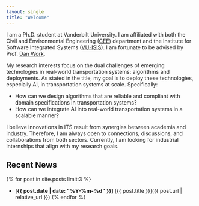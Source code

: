 ```yaml
---
layout: single
title: "Welcome"
---
```


I am a Ph.D. student at Vanderbilt University. I am affiliated with both the Civil and Environmental Engineering ([CEE](https://engineering.vanderbilt.edu/departments/civil-environmental-engineering/)) department and the Institute for Software Integrated Systems ([VU-ISIS](https://www.isis.vanderbilt.edu/)). I am fortunate to be advised by Prof. [Dan Work](https://lab-work.github.io/about/).

My research interests focus on the dual challenges of emerging technologies in real-world transportation systems: algorithms and deployments. As stated in the title, my goal is to deploy these technologies, especially AI, in transportation systems at scale. Specifically:
- How can we design algorithms that are reliable and compliant with domain specifications in transportation systems?
- How can we integrate AI into real-world transportation systems in a scalable manner?

I believe innovations in ITS result from synergies between academia and industry. Therefore, I am always open to connections, discussions, and collaborations from both sectors. Currently, I am looking for industrial internships that align with my research goals.

## Recent News

{% for post in site.posts limit:3 %}
- **[{{ post.date | date: "%Y-%m-%d" }}]** [{{ post.title }}]({{ post.url | relative_url }})
{% endfor %}
